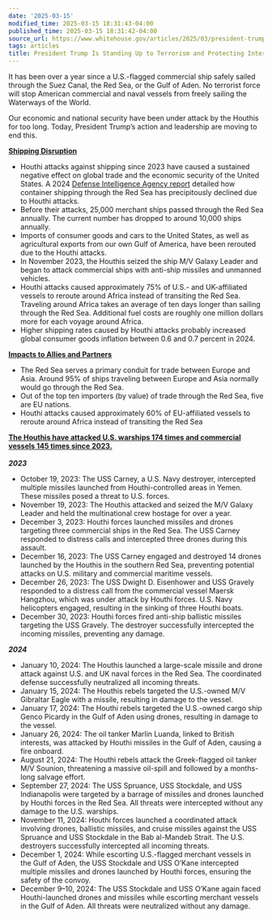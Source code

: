 ```yaml
---
date: '2025-03-15'
modified_time: 2025-03-15 18:31:43-04:00
published_time: 2025-03-15 18:31:42-04:00
source_url: https://www.whitehouse.gov/articles/2025/03/president-trump-is-standing-up-to-terrorism-and-protecting-international-commerce/
tags: articles
title: President Trump Is Standing Up to Terrorism and Protecting International Commerce
---
```

 
It has been over a year since a U.S.-flagged commercial ship safely
sailed through the Suez Canal, the Red Sea, or the Gulf of Aden. No
terrorist force will stop American commercial and naval vessels from
freely sailing the Waterways of the World.  
  
Our economic and national security have been under attack by the Houthis
for too long. Today, President Trump’s action and leadership are moving
to end this.

**<span style="text-decoration: underline">Shipping Disruption</span>**

-   Houthi attacks against shipping since 2023 have caused a sustained
    negative effect on global trade and the economic security of the
    United States. A 2024 [Defense Intelligence Agency
    report](https://www.dia.mil/Portals/110/Images/News/Military_Powers_Publications/YEM_Houthi-Attacks-Pressuring-International-Trade.pdf) detailed
    how container shipping through the Red Sea has precipitously
    declined due to Houthi attacks.
-   Before their attacks, 25,000 merchant ships passed through the Red
    Sea annually. The current number has dropped to around 10,000 ships
    annually.
-   Imports of consumer goods and cars to the United States, as well as
    agricultural exports from our own Gulf of America, have been
    rerouted due to the Houthi attacks.
-   In November 2023, the Houthis seized the ship M/V Galaxy Leader and
    began to attack commercial ships with anti-ship missiles and
    unmanned vehicles.
-   Houthi attacks caused approximately 75% of U.S.- and UK-affiliated
    vessels to reroute around Africa instead of transiting the Red Sea.
    Traveling around Africa takes an average of ten days longer than
    sailing through the Red Sea. Additional fuel costs are roughly one
    million dollars more for each voyage around Africa.
-   Higher shipping rates caused by Houthi attacks probably increased
    global consumer goods inflation between 0.6 and 0.7 percent in 2024.

**<span style="text-decoration: underline">Impacts to Allies and
Partners</span>**

-   The Red Sea serves a primary conduit for trade between Europe and
    Asia. Around 95% of ships traveling between Europe and Asia normally
    would go through the Red Sea.
-   Out of the top ten importers (by value) of trade through the Red
    Sea, five are EU nations.
-   Houthi attacks caused approximately 60% of EU-affiliated vessels to
    reroute around Africa instead of transiting the Red Sea

<span style="text-decoration: underline">**The Houthis have attacked
U.S. warships 174 times and commercial vessels 145 times since 2023.**  
</span>  
***2023***

-   October 19, 2023: The USS Carney, a U.S. Navy destroyer, intercepted
    multiple missiles launched from Houthi-controlled areas in Yemen.
    These missiles posed a threat to U.S. forces.
-   November 19, 2023: The Houthis attacked and seized the M/V Galaxy
    Leader and held the multinational crew hostage for over a year.
-   December 3, 2023: Houthi forces launched missiles and drones
    targeting three commercial ships in the Red Sea. The USS Carney
    responded to distress calls and intercepted three drones during this
    assault.
-   December 16, 2023: The USS Carney engaged and destroyed 14 drones
    launched by the Houthis in the southern Red Sea, preventing
    potential attacks on U.S. military and commercial maritime vessels.
-   December 26, 2023: The USS Dwight D. Eisenhower and USS Gravely
    responded to a distress call from the commercial vessel Maersk
    Hangzhou, which was under attack by Houthi forces. U.S. Navy
    helicopters engaged, resulting in the sinking of three Houthi boats.
-   December 30, 2023: Houthi forces fired anti-ship ballistic missiles
    targeting the USS Gravely. The destroyer successfully intercepted
    the incoming missiles, preventing any damage.

***2024***

-   January 10, 2024: The Houthis launched a large-scale missile and
    drone attack against U.S. and UK naval forces in the Red Sea. The
    coordinated defense successfully neutralized all incoming threats.
-   January 15, 2024: The Houthis rebels targeted the U.S.-owned M/V
    Gibraltar Eagle with a missile, resulting in damage to the vessel.
-   January 17, 2024: The Houthi rebels targeted the U.S.-owned cargo
    ship Genco Picardy in the Gulf of Aden using drones, resulting in
    damage to the vessel.
-   January 26, 2024: The oil tanker Marlin Luanda, linked to British
    interests, was attacked by Houthi missiles in the Gulf of Aden,
    causing a fire onboard.
-   August 21, 2024: The Houthi rebels attack the Greek-flagged oil
    tanker M/V Sounion, threatening a massive oil-spill and followed by
    a months-long salvage effort.  
-   September 27, 2024: The USS Spruance, USS Stockdale, and USS
    Indianapolis were targeted by a barrage of missiles and drones
    launched by Houthi forces in the Red Sea. All threats were
    intercepted without any damage to the U.S. warships.
-   November 11, 2024: Houthi forces launched a coordinated attack
    involving drones, ballistic missiles, and cruise missiles against
    the USS Spruance and USS Stockdale in the Bab al-Mandeb Strait. The
    U.S. destroyers successfully intercepted all incoming threats.
-   December 1, 2024: While escorting U.S.-flagged merchant vessels in
    the Gulf of Aden, the USS Stockdale and USS O’Kane intercepted
    multiple missiles and drones launched by Houthi forces, ensuring the
    safety of the convoy.
-   December 9–10, 2024: The USS Stockdale and USS O’Kane again faced
    Houthi-launched drones and missiles while escorting merchant vessels
    in the Gulf of Aden. All threats were neutralized without any
    damage.
